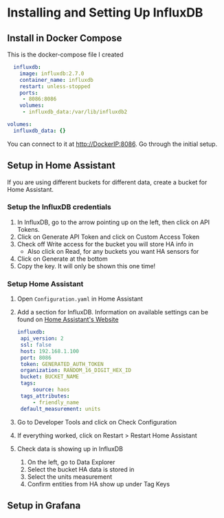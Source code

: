 # Installing and Setting Up InfluxDB

## Install in Docker Compose

This is the docker-compose file I created

```yaml
  influxdb:
    image: influxdb:2.7.0
    container_name: influxdb
    restart: unless-stopped
    ports:
     - 8086:8086
    volumes:
     - influxdb_data:/var/lib/influxdb2

volumes:
  influxdb_data: {}
```

You can connect to it at <http://DockerIP:8086>. Go through the initial setup.

## Setup in Home Assistant

If you are using different buckets for different data, create a bucket for Home Assistant.

### Setup the InfluxDB credentials

1. In InfluxDB, go to the arrow pointing up on the left, then click on API Tokens.
2. Click on Generate API Token and click on Custom Access Token
3. Check off Write access for the bucket you will store HA info in
   - Also click on Read, for any buckets you want HA sensors for
4. Click on Generate at the bottom
5. Copy the key. It will only be shown this one time!

### Setup Home Assistant

1. Open `Configuration.yaml` in Home Assistant
2. Add a section for InfluxDB. Information on available settings can be found on [Home Assistant's Website](https://www.home-assistant.io/integrations/influxdb/)

   ```yaml
   influxdb:
    api_version: 2
    ssl: false
    host: 192.168.1.100
    port: 8086
    token: GENERATED_AUTH_TOKEN
    organization: RANDOM_16_DIGIT_HEX_ID
    bucket: BUCKET_NAME
    tags:
        source: haos
    tags_attributes:
        - friendly_name
    default_measurement: units
   ```

3. Go to Developer Tools and click on Check Configuration
4. If everything worked, click on Restart > Restart Home Assistant
5. Check data is showing up in InfluxDB
   1. On the left, go to Data Explorer
   2. Select the bucket HA data is stored in
   3. Select the units measurement
   4. Confirm entities from HA show up under Tag Keys

## Setup in Grafana
